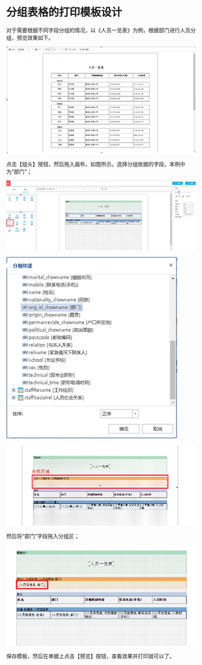 # 分组表格的打印模板设计

对于需要根据不同字段分组的情况，以《人员一览表》为例，根据部门进行人员分组，预览效果如下。

![](/articles/print/2-/images/image21.png)  

点击【组头】按钮，然后拖入画布，如图所示。选择分组依据的字段，本例中为“部门”；

![](/articles/print/2-/images/image22.png) 

![](/articles/print/2-/images/image23.png) 

![](/articles/print/2-/images/image24.png)  

 
然后将“部门”字段拖入分组区；

![](/articles/print/2-/images/image25.png) 
 
保存模板，然后在单据上点击【预览】按钮，查看效果并打印就可以了。

